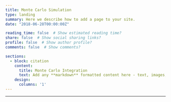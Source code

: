 ```yaml
---
title: Monte Carlo Simulation
type: landing
summary: Here we describe how to add a page to your site.
date: "2018-06-28T00:00:00Z"

reading_time: false  # Show estimated reading time?
share: false  # Show social sharing links?
profile: false  # Show author profile?
comments: false  # Show comments?

sections:
  - block: citation
    content:
      title: Monte Carlo Integration
      text: Add any **markdown** formatted content here - text, images, videos, galleries - and even HTML code!
    design:
      columns: '1'
---
```

---



